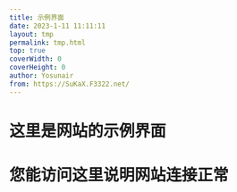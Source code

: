 ```yaml
---
title: 示例界面
date: 2023-1-11 11:11:11
layout: tmp
permalink: tmp.html
top: true
coverWidth: 0
coverHeight: 0
author: Yosunair
from: https://SuKaX.F3322.net/
---
```


#   这里是网站的示例界面      
#   您能访问这里说明网站连接正常      